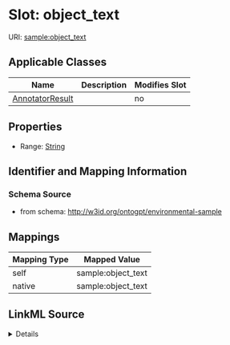 

# Slot: object_text

URI: [sample:object_text](http://w3id.org/ontogpt/environmental-sample/object_text)



<!-- no inheritance hierarchy -->





## Applicable Classes

| Name | Description | Modifies Slot |
| --- | --- | --- |
| [AnnotatorResult](AnnotatorResult.md) |  |  no  |







## Properties

* Range: [String](String.md)





## Identifier and Mapping Information







### Schema Source


* from schema: http://w3id.org/ontogpt/environmental-sample




## Mappings

| Mapping Type | Mapped Value |
| ---  | ---  |
| self | sample:object_text |
| native | sample:object_text |




## LinkML Source

<details>
```yaml
name: object_text
from_schema: http://w3id.org/ontogpt/environmental-sample
rank: 1000
alias: object_text
owner: AnnotatorResult
domain_of:
- AnnotatorResult
range: string

```
</details>